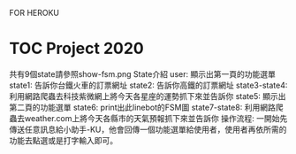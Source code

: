 FOR HEROKU
# TOC Project 2020

共有9個state請參照show-fsm.png
State介紹
	user: 顯示出第一頁的功能選單
	state1: 告訴你台鐵火車的訂票網址
	state2: 告訴你高鐵的訂票網址
	state3-state4: 利用網路爬蟲去科技紫微網上將今天各星座的運勢抓下來並告訴你
	state5: 顯示出第二頁的功能選單
	state6: print出此linebot的FSM圖
	state7-state8: 利用網路爬蟲去weather.com上將今天各縣市的天氣預報抓下來並告訴你
操作流程:
	一開始先傳送任意訊息給小助手-KU，他會回傳一個功能選單給使用者，使用者再依所需的功能去點選或是打字輸入即可。